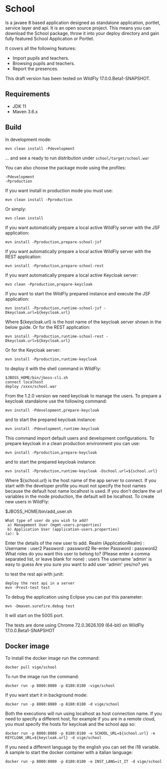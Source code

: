 School
=============
Is a javaee 8 based application designed as standalone application, portlet, service layer and api.
It is an open source project. This means you can download the School package, throw it into your deploy directory and gain fully featured School Application or Portlet.

It covers all the following features:

- Import pupils and teachers.
- Browsing pupils and teachers.
- Report the presences.

This draft version has been tested on WildFly 17.0.0.Beta1-SNAPSHOT.

Requirements
------------

- JDK 11
- Maven 3.6.x


Build
-----

In development mode:

    mvn clean install -Pdevelopment

... and see a ready to run distribution under `school/target/school.war`

You can also choose the package mode using the profiles:

    -Pdevelopment
    -Pproduction
    
If you want install in production mode you must use:

    mvn clean install -Pproduction
    
Or simply:

    mvn clean install
    
If you want automatically prepare a local active WildFly server with the JSF application:

    mvn install -Pproduction,prepare-school-jsf
    
If you want automatically prepare a local active WildFly server with the REST application:

    mvn install -Pproduction,prepare-school-rest
    
If you want automatically prepare a local active Keycloak server:

    mvn clean -Pproduction,prepare-keycloak
    
If you want to start the WildFly prepared instance and execute the JSF application:

    mvn install -Pproduction,runtime-school-jsf -Dkeycloak.url=${keycloak.url}
    
Where ${keycloak.url} is the host name of the keycloak server shown in the below guide. Or for the REST application:

    mvn install -Pproduction,runtime-school-rest -Dkeycloak.url=${keycloak.url}
    
Or for the Keycloak server:

    mvn install -Pproduction,runtime-keycloak

to deploy it with the shell command in WildFly:

    $JBOSS_HOME/bin/jboss-cli.sh
    connect localhost
    deploy /xxxx/school.war
   
From the 1.2.0 version we need keycloak to manage the users. To prepare a keycloak standalone use the following command:

    mvn install -Pdevelopment,prepare-keycloak
    
and to start the prepared keycloak instance:

    mvn install -Pdevelopment,runtime-keycloak
    
This command import default users and development configurations. To prepare keycloak in a clean production environment you can use:

    mvn install -Pproduction,prepare-keycloak
    
and to start the prepared keycloak instance:

    mvn install -Pproduction,runtime-keycloak -Dschool.url=${school.url}
    
Where ${school.url} is the host name of the app server to connect. If you start with the developer profile you must not specify the host names because the default host name localhost is used. If you don't declare the url variables in the mode production, the default will be localhost.
To create new users in WildFly:

$JBOSS_HOME/bin/add_user.sh

    What type of user do you wish to add? 
     a) Management User (mgmt-users.properties) 
     b) Application User (application-users.properties)
    (a): b

Enter the details of the new user to add.
Realm (ApplicationRealm) : 
Username : user2
Password : password2
Re-enter Password : password2
What roles do you want this user to belong to? (Please enter a comma separated list, or leave blank for none) : users
The username 'admin' is easy to guess
Are you sure you want to add user 'admin' yes/no? yes

to test the rest api with junit:

    deploy the rest api in a server
    mvn -Prest-test test

To debug the application using Eclipse you can put this parameter:

    mvn -Dmaven.surefire.debug test

It will start on the 5005 port.

The tests are done using Chrome 72.0.3626.109 (64-bit) on WildFly 17.0.0.Beta1-SNAPSHOT

Docker image
------------

To install the docker image run the command:

    docker pull vige/school
    
To run the image run the command:

    docker run -p 8080:8080 -p 8180:8180 -vige/school
    
If you want start it in background mode:

    docker run -p 8080:8080 -p 8180:8180 -d vige/school

Both the executions will run using localhost as host connection name. If you need to specify a different host, for example if you are in a remote cloud, you must specify the hosts for keycloak and the school app so:

    docker run -p 8080:8080 -p 8180:8180 -e SCHOOL_URL=${school.url} -e KEYCLOAK_URL=${keycloak.url} -d vige/school
    
If you need a different language by the english you can set the i18 variable. A sample to start the docker container with a italian language:

    docker run -p 8080:8080 -p 8180:8180 -e INST_LANG=it_IT -d vige/school